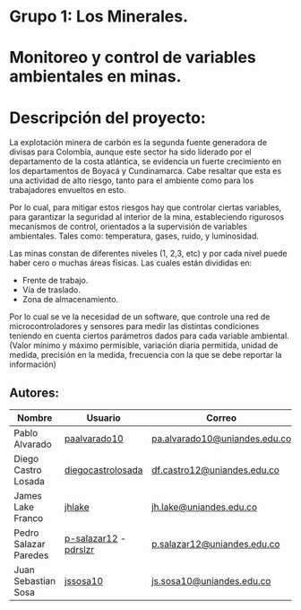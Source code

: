 # Grupo 1: Los Minerales. 

# Monitoreo y control de variables ambientales en minas. 

# Descripción del proyecto:
La explotación minera de carbón es la segunda fuente generadora de divisas para Colombia, aunque este sector ha sido liderado por el departamento de la costa atlántica, se evidencia un fuerte crecimiento en los departamentos de Boyacá y Cundinamarca. Cabe resaltar que esta es una actividad de alto riesgo, tanto para el ambiente como para los trabajadores envueltos en esto. 

Por lo cual, para mitigar estos riesgos hay que controlar ciertas variables, para garantizar la seguridad al interior de la mina, estableciendo rigurosos mecanismos de control, orientados a la supervisión de variables ambientales. Tales como: temperatura, gases, ruido, y luminosidad.

Las minas constan de diferentes niveles (1, 2,3, etc) y por cada nivel puede haber cero o muchas áreas físicas. Las cuales están divididas en:
* Frente de trabajo.
* Vía de traslado.
* Zona de almacenamiento.

Por lo cual se ve la necesidad de un software, que controle una red de microcontroladores y sensores para medir las distintas condiciones teniendo en cuenta ciertos parámetros dados para cada variable ambiental. (Valor mínimo y máximo permisible,
variación diaria permitida, unidad de medida, precisión en la medida, frecuencia con la que se debe reportar la información)

## Autores:
|Nombre| Usuario |Correo|
-------|---------|---------|
|Pablo Alvarado|[paalvarado10](https://github.com/paalvarado10)|pa.alvarado10@uniandes.edu.co|
|Diego Castro Losada|[diegocastrolosada](https://github.com/diegocastrolosada)|df.castro12@uniandes.edu.co|
|James Lake Franco|[jhlake](https://github.com/jhlake)|jh.lake@uniandes.edu.co|
|Pedro Salazar Paredes|[p-salazar12](https://github.com/p-salazar12) - [pdrslzr](https://github.com/p-salazar12)|p.salazar12@uniandes.edu.co|
|Juan Sebastian Sosa|[jssosa10](https://github.com/jssosa10)|js.sosa10@uniandes.edu.co|



